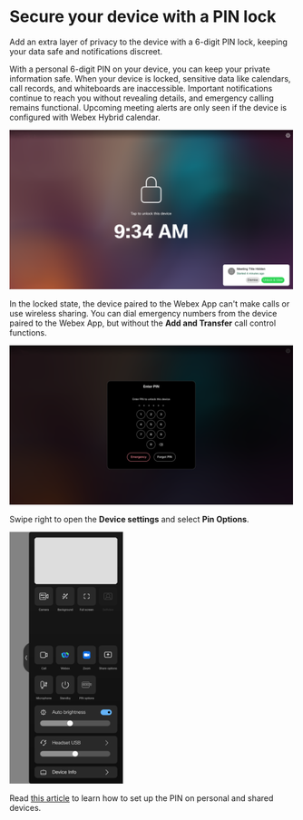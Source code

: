 # Secure your device with a PIN lock

Add an extra layer of privacy to the device with a 6-digit PIN lock, keeping your data safe and notifications discreet.

With a personal 6-digit PIN on your device, you can keep your private information safe. When your device is locked, sensitive data like calendars, call records, and whiteboards are inaccessible. Important notifications continue to reach you without revealing details, and emergency calling remains functional. Upcoming meeting alerts are only seen if the device is configured with Webex Hybrid calendar.

<img src="/doc/images/MTR/ScreenlockedWithMeetingAlert.png" style="width: 500px"/>

In the locked state, the device paired to the Webex App can't make calls or use wireless sharing. You can dial emergency numbers from the device paired to the Webex App, but without the **Add and Transfer** call control functions.

<img src="/doc/images/MTR/Unlock.png" style="width: 500px"/>

Swipe right to open the **Device settings** and select **Pin Options**.

<img src="/doc/images/MTR/PinOptions.png" style="width: 200px"/>

Read [this article](https://help.webex.com/en-us/article/7y056e/Secure-your-Board,-Desk,-or-Room-Series-device-with-a-PIN-lock#sx10_r_first-time-pin-for-personal-mode) to learn how to set up the PIN on personal and shared devices.

